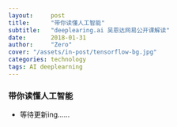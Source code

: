```yaml
---
layout:     post
title:      "带你读懂人工智能"
subtitle:   "deeplearing.ai 吴恩达网易公开课解读"
date:       2018-01-31
author:     "Zero"
cover: "/assets/in-post/tensorflow-bg.jpg"
categories: technology
tags: AI deeplearning
---
```


### 带你读懂人工智能


- 等待更新ing......
